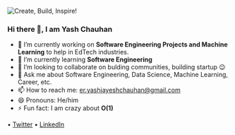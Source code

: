 ![Create, Build, Inspire!](https://user-images.githubusercontent.com/53042582/87151809-218c8780-c2d2-11ea-8cde-d0001643fef5.png)

### Hi there 👋, I am Yash Chauhan
<!--
**iyashjayesh/iyashjayesh** is a ✨ _special_ ✨ repository because its `README.md` (this file) appears on your GitHub profile.
-->

- 🔭 I’m currently working on **Software Engineering Projects and Machine Learning** to help in EdTech industries.
- 🌱 I’m currently learning **Software Engineering**
- 👯 I’m looking to collaborate on bulding communities, building startup 😉
- 💬 Ask me about Software Engineering, Data Science, Machine Learning, Career, etc.
- 📫 How to reach me: [er.yashjayeshchauhan@gmail.com](mailto:er.yashjayeshchauhan@gmail.com)
- 😄 Pronouns: He/him
- ⚡ Fun fact: I am crazy about **O(1)**


• [Twitter](https://twitter.com/iyashjayesh) • [LinkedIn](https://www.linkedin.com/in/iyashjayesh/)



